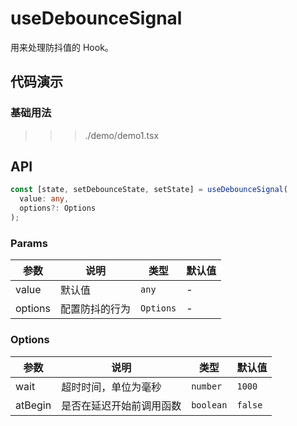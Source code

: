 # useDebounceSignal

用来处理防抖值的 Hook。

## 代码演示

### 基础用法

>>> ./demo/demo1.tsx

## API

```typescript
const [state, setDebounceState, setState] = useDebounceSignal(
  value: any,
  options?: Options
);
```

### Params

| 参数    | 说明           | 类型      | 默认值 |
| ------- | -------------- | --------- | ------ |
| value   | 默认值         | `any`     | -      |
| options | 配置防抖的行为 | `Options` | -      |

### Options

| 参数     | 说明                     | 类型      | 默认值  |
| -------- | ------------------------ | --------- | ------- |
| wait     | 超时时间，单位为毫秒     | `number`  | `1000`  |
| atBegin  | 是否在延迟开始前调用函数 | `boolean` | `false` |
